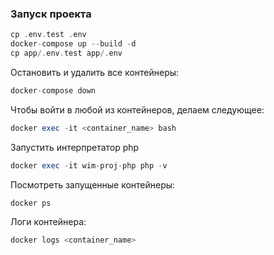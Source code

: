 ### Запуск проекта

```php
cp .env.test .env
docker-compose up --build -d
cp app/.env.test app/.env
```
Остановить и удалить все контейнеры:
```php
docker-compose down
```

Чтобы войти в любой из контейнеров, делаем следующее:
```php
docker exec -it <container_name> bash
```

Запустить интерпретатор php
```php
docker exec -it wim-proj-php php -v
```

Посмотреть запущенные контейнеры:
```php
docker ps
```

Логи контейнера:
```php
docker logs <container_name>
```